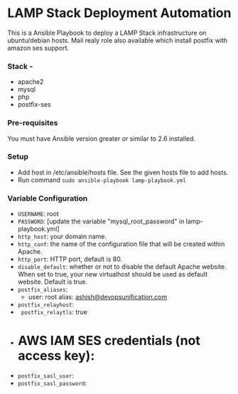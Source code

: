 #  LAMP Stack Deployment Automation 
This is a Ansible Playbook to deploy a LAMP Stack infrastructure on ubuntu/debian hosts. 
Mail realy role also available which install postfix with amazon ses support.

### Stack -
* apache2
* mysql 
* php
* postfix-ses
### Pre-requisites 
You must have Ansible version greater or similar to  2.6 installed.

### Setup
* Add host in /etc/ansible/hosts file. See the given hosts file to add hosts.  
* Run command `sudo ansible-playbook lamp-playbook.yml`


### Variable  Configuration
* `USERNAME`: root
* `PASSWORD`: [update the variable "mysql_root_password" in lamp-playbook.yml]
* `http_host`: your domain name.
* `http_conf`: the name of the configuration file that will be created within Apache.
* `http_port`: HTTP port, default is 80.
* `disable_default`: whether or not to disable the default Apache website. When set to true, your new virtualhost should be used as default website. Default is true.
*   `postfix_aliases`:
      - user: root
        alias: ashish@devopsunification.com
*    `postfix_relayhost`: 
*    ` postfix_relaytls`: true
*    # AWS IAM SES credentials (not access key):
*    `postfix_sasl_user`: 
*    `postfix_sasl_password`: 




